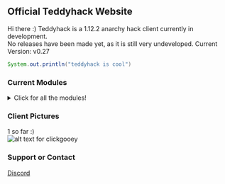 ## Official Teddyhack Website

Hi there :) Teddyhack is a 1.12.2 anarchy hack client currently in development. <br>
No releases have been made yet, as it is still very undeveloped.
Current Version: v0.27

```java
System.out.println("teddyhack is cool")
```

### Current Modules
<details>
  <summary>Click for all the modules!</summary>
    - AutoArmor <br>
    - AutoTotem <br>
    - BowSpam <br>
    - KillAura <br>
    - ServerBackdoor <br>
    - FullBright <br>
    - AutoSuicide <br>
    - NoFall <br>
    - ChatNotifier <br>
    - ChatSuffix <br>
    - Watermark <br>
    - ArrayList <br>
    - ChatFont <br>
    - ClickGUI <br>
    - Coords <br>
    - TabGUI <br>
    - Hud <br>
    - Sprint <br>
    - Step <br>
    - Fly <br>
</details>  

### Client Pictures
1 so far :) <br>
<img src="https://cdn.discordapp.com/attachments/818146912758399039/820032577116962906/unknown.png" alt="alt text for clickgooey" /> 

### Support or Contact

[Discord](https://discord.gg/X2BmAqW8ry)
